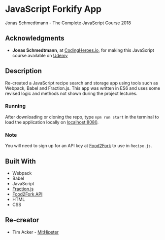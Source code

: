# JavaScript Forkify App

Jonas Schmedtmann - The Complete JavaScript Course 2018

## Acknowledgments

- **Jonas Schmedtmann**, at [CodingHeroes.io](http://codingheroes.io/index.html), for making this JavaScript course available on [Udemy](https://www.udemy.com/the-complete-javascript-course)

## Description

Re-created a JavaScript recipe search and storage app using tools such as Webpack, Babel and Fraction.js. This app was written in ES6 and uses some revised logic and methods not shown during the project lectures.

### Running

After downloading or cloning the repo, type `npm run start` in the terminal to load the application locally on [localhost:8080](http://localhost:8080/).

### Note

You will need to sign up for an API key at [Food2Fork](https://www.food2fork.com/about/api) to use in `Recipe.js`.

## Built With

- Webpack
- Babel
- JavaScript
- [Fraction.js](https://github.com/infusion/Fraction.js)
- [Food2Fork API](https://www.food2fork.com/about/api)
- HTML
- CSS

## Re-creator

- Tim Acker - [MitHipster](https://github.com/MitHipster)
